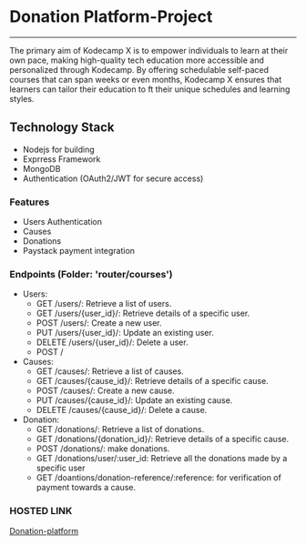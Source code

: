 # Donation Platform-Project

---

The primary aim of Kodecamp X is to empower individuals to learn at their own pace, making high-quality tech education more accessible and personalized through Kodecamp. By offering schedulable self-paced courses that can span weeks or even months, Kodecamp X ensures that learners can tailor their education to ft their unique schedules and learning styles.


## Technology Stack

- Nodejs for building
- Exprress Framework
- MongoDB
- Authentication (OAuth2/JWT for secure access)

### Features

- Users Authentication
- Causes
- Donations
- Paystack payment integration

### Endpoints (Folder: 'router/courses')

- Users:
  - GET /users/: Retrieve a list of users.
  - GET /users/{user_id}/: Retrieve details of a specific user.
  - POST /users/: Create a new user.
  - PUT /users/{user_id}/: Update an existing user.
  - DELETE /users/{user_id}/: Delete a user.
  - POST /
- Causes:
  - GET /causes/: Retrieve a list of causes.
  - GET /causes/{cause_id}/: Retrieve details of a specific cause.
  - POST /causes/: Create a new cause.
  - PUT /causes/{cause_id}/: Update an existing cause.
  - DELETE /causes/{cause_id}/: Delete a cause.
- Donation:
  - GET /donations/: Retrieve a list of donations.
  - GET /donations/{donation_id}/: Retrieve details of a specific cause.
  - POST /donations/: make donations.
  - GET /donations/user/:user_id: Retrieve all the donations made by a specific user
  - GET /doantions/donation-reference/:reference: for verification of payment towards a cause.

### HOSTED LINK
[Donation-platform](https://donation-platform-be.onrender.com)
